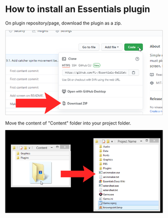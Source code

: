 # How to install an Essentials plugin
On plugin repository/page, download the plugin as a zip.

![](Downloading.png)

Move the content of "Content" folder into your project folder.

![](Moving.png)